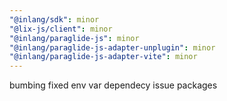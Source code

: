 ```yaml
---
"@inlang/sdk": minor
"@lix-js/client": minor
"@inlang/paraglide-js": minor
"@inlang/paraglide-js-adapter-unplugin": minor
"@inlang/paraglide-js-adapter-vite": minor
---
```


bumbing fixed env var dependecy issue packages
